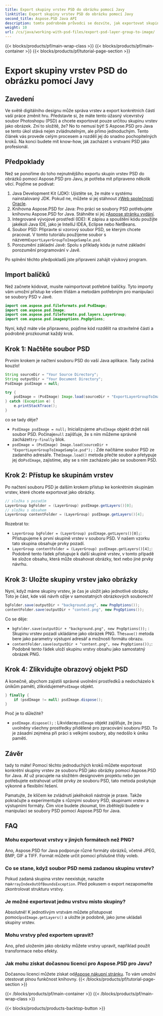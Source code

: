 ```yaml
---
title: Export skupiny vrstev PSD do obrázku pomocí Javy
linktitle: Export skupiny vrstev PSD do obrázku pomocí Javy
second_title: Aspose.PSD Java API
description: tomto podrobném průvodci se dozvíte, jak exportovat skupiny vrstev PSD do obrázků pomocí Aspose.PSD for Java. Ideální pro vývojáře a designéry.
weight: 10
url: /cs/java/working-with-psd-files/export-psd-layer-group-to-image/
---
```


{{< blocks/products/pf/main-wrap-class >}}
{{< blocks/products/pf/main-container >}}
{{< blocks/products/pf/tutorial-page-section >}}

# Export skupiny vrstev PSD do obrázku pomocí Javy

## Zavedení

Ve světě digitálního designu může správa vrstev a export konkrétních částí vaší práce změnit hru. Představte si, že máte tento úžasný vícevrstvý soubor Photoshopu (PSD) a chcete exportovat pouze určitou skupinu vrstev jako obrázek. Zní to složitě, že? No to nemusí být! S Aspose.PSD pro Java se tento úkol stává nejen zvládnutelným, ale přímo jednoduchým. Tento článek vás provede celým procesem a rozdělí jej do snadno pochopitelných kroků. Na konci budete mít know-how, jak zacházet s vrstvami PSD jako profesionál.

## Předpoklady

Než se ponoříme do toho nejnutnějšího exportu skupin vrstev PSD do obrázků pomocí Aspose.PSD pro Javu, je potřeba mít připraveno několik věcí. Pojďme se podívat:

1.  Java Development Kit (JDK): Ujistěte se, že máte v systému nainstalovaný JDK. Pokud ne, můžete si jej stáhnout z[Web společnosti Oracle](https://www.oracle.com/java/technologies/javase-downloads.html).
2. Knihovna Aspose.PSD for Java: Pro práci se soubory PSD potřebujete knihovnu Aspose.PSD for Java. Stáhněte si jej z[Aspose stránku vydání](https://releases.aspose.com/psd/java/).
3. Integrované vývojové prostředí (IDE): K zápisu a spouštění kódu použijte jakékoli Java IDE, jako je IntelliJ IDEA, Eclipse nebo NetBeans.
4.  Soubor PSD: Připravte si vzorový soubor PSD, se kterým chcete pracovat. V tomto tutoriálu použijeme soubor s názvem`ExportLayerGroupToImageSample.psd`.
5. Porozumění základní Javě: Spolu s příklady kódu je nutné základní porozumění programování v Javě.

Po splnění těchto předpokladů jste připraveni zahájit výukový program.

## Import balíčků

Než začnete kódovat, musíte naimportovat potřebné balíčky. Tyto importy vám umožní přístup ke všem třídám a metodám potřebným pro manipulaci se soubory PSD v Javě.

```java
import com.aspose.psd.fileformats.psd.PsdImage;
import com.aspose.psd.Image;
import com.aspose.psd.fileformats.psd.layers.LayerGroup;
import com.aspose.psd.imageoptions.PngOptions;
```

Nyní, když máte vše připraveno, pojďme kód rozdělit na stravitelné části a podrobně prozkoumat každý krok.

## Krok 1: Načtěte soubor PSD

Prvním krokem je načtení souboru PSD do vaší Java aplikace. Tady začíná kouzlo!

```java
String sourceDir = "Your Source Directory";
String outputDir = "Your Document Directory";
PsdImage psdImage = null;

try {
    psdImage = (PsdImage) Image.load(sourceDir + "ExportLayerGroupToImageSample.psd");
} catch (Exception e) {
    e.printStackTrace();
}
```

co se tady děje?
- `PsdImage psdImage = null;` Inicializujeme a`PsdImage` objekt držet náš soubor PSD. Počínaje`null` zajišťuje, že s ním můžeme správně zacházet`try-finally` blok.
- `psdImage = (PsdImage) Image.load(sourceDir + "ExportLayerGroupToImageSample.psd");` : Zde načítáme soubor PSD ze zadaného adresáře. The`Image.load()` metoda přečte soubor a přetypuje jej do`PsdImage`, zajistíme, aby se s ním zacházelo jako se souborem PSD.

## Krok 2: Přístup ke skupinám vrstev

Po načtení souboru PSD je dalším krokem přístup ke konkrétním skupinám vrstev, které chcete exportovat jako obrázky.

```java
// složka s pozadím
LayerGroup bgFolder = (LayerGroup) psdImage.getLayers()[0];
// složku s obsahem
LayerGroup contentFolder = (LayerGroup) psdImage.getLayers()[4];
```

Rozebrat to:
- `LayerGroup bgFolder = (LayerGroup) psdImage.getLayers()[0];`: Přistupujeme k první skupině vrstev v souboru PSD. V našem vzorku tato skupina obsahuje prvky pozadí.
- `LayerGroup contentFolder = (LayerGroup) psdImage.getLayers()[4];`: Podobně tento řádek přistupuje k další skupině vrstev, v tomto případě ke složce obsahu, která může obsahovat obrázky, text nebo jiné prvky návrhu.

## Krok 3: Uložte skupiny vrstev jako obrázky

Nyní, když máme skupiny vrstev, je čas je uložit jako jednotlivé obrázky. Toto je část, kde váš návrh ožije v samostatných obrázkových souborech!

```java
bgFolder.save(outputDir + "background.png", new PngOptions());
contentFolder.save(outputDir + "content.png", new PngOptions());
```

Co se děje:
- `bgFolder.save(outputDir + "background.png", new PngOptions());` : Skupinu vrstev pozadí ukládáme jako obrázek PNG. The`save()` metoda bere jako parametry výstupní adresář a možnosti formátu obrazu.
- `contentFolder.save(outputDir + "content.png", new PngOptions());`: Podobně tento řádek uloží skupinu vrstvy obsahu jako samostatný obrázek PNG.

## Krok 4: Zlikvidujte obrazový objekt PSD

 A konečně, abychom zajistili správné uvolnění prostředků a nedocházelo k únikům paměti, zlikvidujeme`PsdImage` objekt.

```java
} finally {
    if (psdImage != null) psdImage.dispose();
}
```

Proč je to důležité?
- `psdImage.dispose();` : Likvidace`psdImage` objekt zajišťuje, že jsou uvolněny všechny prostředky přidělené pro zpracování souboru PSD. To je zásadní zejména při práci s velkými soubory, aby nedošlo k úniku paměti.

## Závěr

tady to máte! Pomocí těchto jednoduchých kroků můžete exportovat konkrétní skupiny vrstev ze souboru PSD jako obrázky pomocí Aspose.PSD for Java. Ať už pracujete na složitém designovém projektu nebo jen potřebujete extrahovat určité prvky ze souboru PSD, tato metoda poskytuje výkonné a flexibilní řešení.

Pamatujte, že klíčem ke zvládnutí jakéhokoli nástroje je praxe. Takže pokračujte a experimentujte s různými soubory PSD, skupinami vrstev a výstupními formáty. Čím více budete zkoumat, tím zběhlejší budete v manipulaci se soubory PSD pomocí Aspose.PSD for Java.

## FAQ

### Mohu exportovat vrstvy v jiných formátech než PNG?
Ano, Aspose.PSD for Java podporuje různé formáty obrázků, včetně JPEG, BMP, GIF a TIFF. Formát můžete určit pomocí příslušné třídy voleb.

### Co se stane, když soubor PSD nemá zadanou skupinu vrstev?
 Pokud zadaná skupina vrstev neexistuje, narazíte na`ArrayIndexOutOfBoundsException`. Před pokusem o export nezapomeňte zkontrolovat strukturu vrstvy.

### Je možné exportovat jednu vrstvu místo skupiny?
 Absolutně! K jednotlivým vrstvám můžete přistupovat pomocí`psdImage.getLayers()` a uložte je podobně, jako jsme ukládali skupiny vrstev.

### Mohu vrstvy před exportem upravit?
Ano, před uložením jako obrázky můžete vrstvy upravit, například použít transformace nebo efekty.

### Jak mohu získat dočasnou licenci pro Aspose.PSD pro Javu?
 Dočasnou licenci můžete získat od[Aspose nákupní stránku](https://purchase.aspose.com/temporary-license/). To vám umožní otestovat plnou funkčnost knihovny.
{{< /blocks/products/pf/tutorial-page-section >}}

{{< /blocks/products/pf/main-container >}}
{{< /blocks/products/pf/main-wrap-class >}}

{{< blocks/products/products-backtop-button >}}
